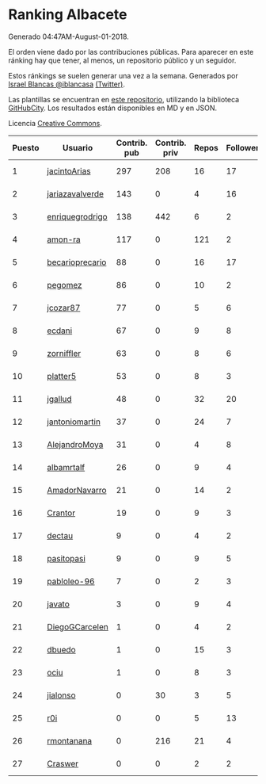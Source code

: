 # Ranking Albacete

Generado 04:47AM-August-01-2018.

El orden viene dado por las contribuciones públicas. Para aparecer en este ránking hay que tener, al menos, un repositorio público y un seguidor.

Estos ránkings se suelen generar una vez a la semana. Generados por [Israel Blancas @iblancasa](https://github.com/iblancasa/) [(Twitter)](https://twitter.com/iblancasa).

Las plantillas se encuentran en [este repositorio](https://github.com/iblancasa/GH-Spanish-Ranking), utilizando la biblioteca [GitHubCity](https://github.com/iblancasa/GitHubCity). Los resultados están disponibles en MD y en JSON.

Licencia [Creative Commons](https://creativecommons.org/licenses/by/4.0/).

| Puesto   |  Usuario  | Contrib. pub | Contrib. priv |Repos| Followers | Desde |  Avatar  |
|----------|-----------|--------------|---------------|-----|-----------|-------|----------|
|1|[jacintoArias](https://github.com/jacintoArias)|297|208|16|17|2014-05-07|![jacintoArias]()|
|2|[jariazavalverde](https://github.com/jariazavalverde)|143|0|4|16|2013-07-20|![jariazavalverde]()|
|3|[enriquegrodrigo](https://github.com/enriquegrodrigo)|138|442|6|2|2014-01-17|![enriquegrodrigo]()|
|4|[amon-ra](https://github.com/amon-ra)|117|0|121|2|2011-09-14|![amon-ra]()|
|5|[becarioprecario](https://github.com/becarioprecario)|88|0|16|17|2014-04-20|![becarioprecario]()|
|6|[pegomez](https://github.com/pegomez)|86|0|10|2|2015-05-02|![pegomez]()|
|7|[jcozar87](https://github.com/jcozar87)|77|0|5|6|2014-11-12|![jcozar87]()|
|8|[ecdani](https://github.com/ecdani)|67|0|9|8|2013-04-20|![ecdani]()|
|9|[zorniffler](https://github.com/zorniffler)|63|0|8|6|2016-06-09|![zorniffler]()|
|10|[platter5](https://github.com/platter5)|53|0|8|3|2017-06-13|![platter5]()|
|11|[jgallud](https://github.com/jgallud)|48|0|32|20|2013-09-02|![jgallud]()|
|12|[jantoniomartin](https://github.com/jantoniomartin)|37|0|24|7|2010-10-14|![jantoniomartin]()|
|13|[AlejandroMoya](https://github.com/AlejandroMoya)|31|0|4|8|2016-10-11|![AlejandroMoya]()|
|14|[albamrtalf](https://github.com/albamrtalf)|26|0|9|4|2015-11-30|![albamrtalf]()|
|15|[AmadorNavarro](https://github.com/AmadorNavarro)|21|0|14|2|2012-11-12|![AmadorNavarro]()|
|16|[Crantor](https://github.com/Crantor)|19|0|9|3|2015-10-11|![Crantor]()|
|17|[dectau](https://github.com/dectau)|9|0|4|2|2018-04-16|![dectau]()|
|18|[pasitopasi](https://github.com/pasitopasi)|9|0|9|5|2017-02-27|![pasitopasi]()|
|19|[pabloleo-96](https://github.com/pabloleo-96)|7|0|2|3|2016-11-03|![pabloleo-96]()|
|20|[javato](https://github.com/javato)|3|0|9|4|2014-09-21|![javato]()|
|21|[DiegoGCarcelen](https://github.com/DiegoGCarcelen)|1|0|4|2|2014-09-23|![DiegoGCarcelen]()|
|22|[dbuedo](https://github.com/dbuedo)|1|0|15|3|2013-08-17|![dbuedo]()|
|23|[ociu](https://github.com/ociu)|1|0|8|3|2013-04-17|![ociu]()|
|24|[jialonso](https://github.com/jialonso)|0|30|3|5|2014-10-12|![jialonso]()|
|25|[r0i](https://github.com/r0i)|0|0|5|13|2013-09-14|![r0i]()|
|26|[rmontanana](https://github.com/rmontanana)|0|216|21|4|2012-02-12|![rmontanana]()|
|27|[Craswer](https://github.com/Craswer)|0|0|2|2|2011-05-21|![Craswer]()|
